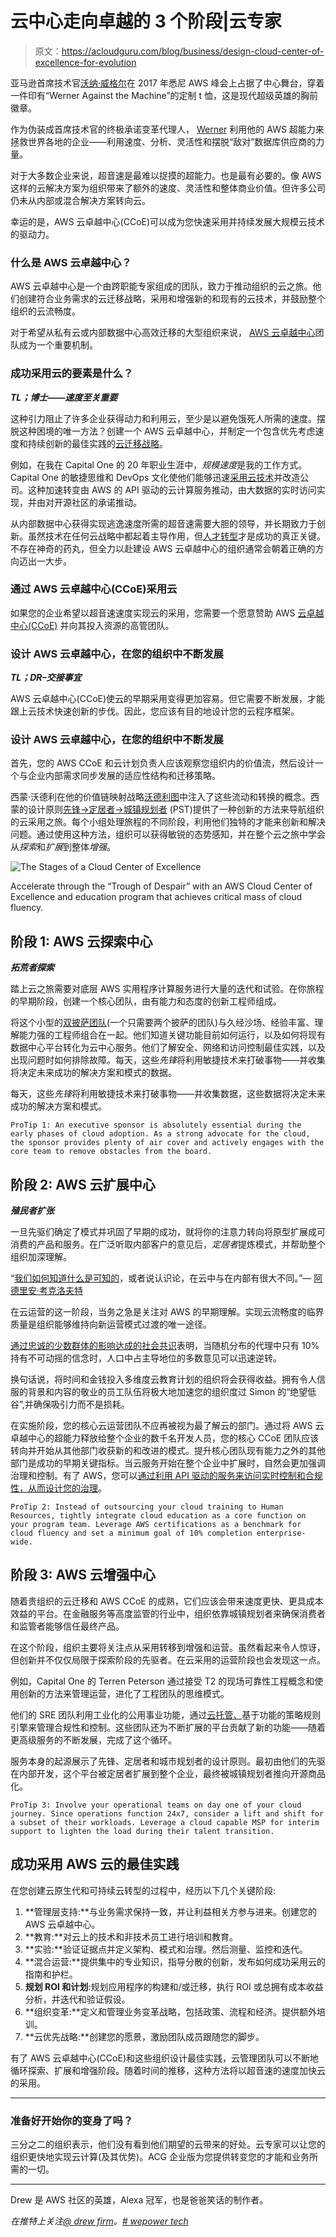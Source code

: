 # 云中心走向卓越的 3 个阶段|云专家

> 原文：<https://acloudguru.com/blog/business/design-cloud-center-of-excellence-for-evolution>

亚马逊首席技术官[沃纳·威格尔](https://medium.com/@Werner)在 2017 年悉尼 AWS 峰会上占据了中心舞台，穿着一件印有“Werner Against the Machine”的定制 t 恤，这是现代超级英雄的胸前徽章。

作为伪装成首席技术官的终极承诺变革代理人， [Werner](https://en.wikipedia.org/wiki/Werner_Vogels) 利用他的 AWS 超能力来拯救世界各地的企业——利用速度、分析、灵活性和摆脱“敌对”数据库供应商的力量。

对于大多数企业来说，超音速是最难以捉摸的超能力。也是最有必要的。像 AWS 这样的云解决方案为组织带来了额外的速度、灵活性和整体商业价值。但许多公司仍未从内部或混合解决方案转向云。

幸运的是，AWS 云卓越中心(CCoE)可以成为您快速采用并持续发展大规模云技术的驱动力。

### 什么是 AWS 云卓越中心？

AWS 云卓越中心是一个由跨职能专家组成的团队，致力于推动组织的云之旅。他们创建符合业务需求的云迁移战略，采用和增强新的和现有的云技术，并鼓励整个组织的云流畅度。

对于希望从私有云或内部数据中心高效迁移的大型组织来说， [AWS 云卓越中心](https://acloudguru.com/content/cloud-center-of-excellence-webinar)团队成为一个重要机制。

### 成功采用云的要素是什么？

***TL；博士——速度至关重要***

这种引力阻止了许多企业获得动力和利用云，至少是以避免饿死人所需的速度。摆脱这种困境的唯一方法？创建一个 AWS 云卓越中心，并制定一个包含优先考虑速度和持续创新的最佳实践的[云迁移战略](https://medium.com/aws-enterprise-collection/dont-let-traditional-managed-services-providers-hold-your-cloud-strategy-back-3daf0da341a3)。

例如，在我在 Capital One 的 20 年职业生涯中，*规模速度*是我的工作方式。Capital One 的敏捷思维和 DevOps 文化使他们能够迅速[采用云技术](https://medium.com/aws-enterprise-collection/capital-ones-cloud-journey-through-the-stages-of-adoption-bb0895d7772c)并改造公司。这种加速转变由 AWS 的 API 驱动的云计算服务推动，由大数据的实时访问实现，并由对开源社区的承诺推动。

从内部数据中心获得实现逃逸速度所需的超音速需要大胆的领导，并长期致力于创新。虽然技术在任何云战略中都起着主导作用，但[人才转型](https://medium.com/aws-enterprise-collection/the-importance-of-talent-in-your-transformation-93179d1a3801)才是成功的真正关键。不存在神奇的药丸，但全力以赴建设 AWS 云卓越中心的组织通常会朝着正确的方向迈出一大步。

### 通过 AWS 云卓越中心(CCoE)采用云

如果您的企业希望以超音速速度实现云的采用，您需要一个愿意赞助 AWS [云卓越中心(CCoE)](https://get.acloudguru.com/cloud-center-of-excellence-webinar) 并向其投入资源的高管团队。

### 设计 AWS 云卓越中心，在您的组织中不断发展

***TL；DR–交接事宜***

AWS 云卓越中心(CCoE)使云的早期采用变得更加容易。但它需要不断发展，才能跟上云技术快速创新的步伐。因此，您应该有目的地设计您的云程序框架。

### 设计 AWS 云卓越中心，在您的组织中不断发展

首先，您的 AWS CCoE 和云计划负责人应该观察您组织内的价值流，然后设计一个与企业内部需求同步发展的适应性结构和迁移策略。

西蒙·沃德利在他的价值链映射战略[沃德利图](https://acloudguru.com/course/wardley-mapping)中注入了这些流动和转换的概念。西蒙的设计原则[先锋→定居者→城镇规划者](https://hackernoon.com/designing-for-constant-evolution-41b216741974) (PST)提供了一种创新的方法来导航组织的云采用之旅。每个小组处理旅程的不同阶段，利用他们独特的才能来创新和解决问题。通过使用这种方法，组织可以获得敏锐的态势感知，并在整个云之旅中学会从*探索*和*扩展*到整体*增强*。

![The Stages of a Cloud Center of Excellence](img/a79f04df6403ebefb04587518681aefd.png)

Accelerate through the “Trough of Despair” with an AWS Cloud Center of Excellence and education program that achieves critical mass of cloud fluency.

## 阶段 1: AWS 云探索中心

***拓荒者探索***

踏上云之旅需要对底层 AWS 实用程序计算服务进行大量的迭代和试验。在你旅程的早期阶段，创建一个核心团队，由有能力和态度的创新工程师组成。

将这个小型的[双披萨团队](https://docs.aws.amazon.com/whitepapers/latest/introduction-devops-aws/two-pizza-teams.html)(一个只需要两个披萨的团队)与久经沙场、经验丰富、理解能力强的工程师组合在一起。他们知道关键功能目前如何运行，以及如何将现有数据中心平台转化为云中心服务。他们了解安全、网络和访问控制最佳实践，以及出现问题时如何排除故障。每天，这些*先锋*将利用敏捷技术来打破事物——并收集将决定未来成功的解决方案和模式的数据。

每天，这些*先锋*将利用敏捷技术来打破事物——并收集数据，这些数据将决定未来成功的解决方案和模式。

```
ProTip 1: An executive sponsor is absolutely essential during the early phases of cloud adoption. As a strong advocate for the cloud, the sponsor provides plenty of air cover and actively engages with the core team to remove obstacles from the board.
```

## 阶段 2: AWS 云扩展中心

***殖民者扩张***

一旦先驱们确定了模式并巩固了早期的成功，就将你的注意力转向将原型扩展成可消费的产品和服务。在广泛听取内部客户的意见后，*定居者*提炼模式，并帮助整个组织加深理解。

“[我们如何知道什么是可知的](https://read.acloud.guru/the-epistemology-of-information-technology-a3f6944cf02c?&ajs_aid=8b18379d-47bb-4050-b703-abaf45cc4bca)，或者说认识论，在云中与在内部有很大不同。”— [阿德里安·考克洛夫特](https://adrianco.medium.com/)

在云运营的这一阶段，当务之急是关注对 AWS 的早期理解。实现云流畅度的临界质量是组织能够维持向新运营模式过渡的唯一途径。

[通过忠诚的少数群体的影响达成的社会共识](https://www.sciencedaily.com/releases/2011/07/110725190044.htm)表明，当随机分布的代理中只有 10%持有不可动摇的信念时，人口中占主导地位的多数意见可以迅速逆转。

换句话说，将时间和金钱投入多维度云教育计划的组织将会获得收益。拥有令人信服的背景和内容的敬业的员工队伍将极大地加速您的组织度过 Simon 的“绝望低谷”,并确保吸引力而不是损耗。

在实施阶段，您的核心云运营团队不应再被视为最了解云的部门。通过将 AWS 云卓越中心的超能力释放给整个企业的数千名开发人员，您的核心 CCoE 团队应该转向并开始从其他部门收获新的和改进的模式。提升核心团队现有能力之外的其他部门是成功的早期关键指标。当云服务开始在整个企业中扩展时，自然会更加强调治理和控制。有了 AWS，您可以[通过利用 API 驱动的服务来访问实时控制和合规性，从而设计您的治理](https://medium.com/capital-one-developers/cloud-custodian-9d90b3160a72)。

```
ProTip 2: Instead of outsourcing your cloud training to Human Resources, tightly integrate cloud education as a core function on your program team. Leverage AWS certifications as a benchmark for cloud fluency and set a minimum goal of 10% completion enterprise-wide.
```

## 阶段 3: AWS 云增强中心

随着贵组织的云迁移和 AWS CCoE 的成熟，它们应该会带来速度更快、更具成本效益的平台。在金融服务等高度监管的行业中，组织依靠城镇规划者来确保消费者和监管者能够信任最终产品。

在这个阶段，组织主要将关注点从采用转移到增强和运营。虽然看起来令人惊讶，但创新并不仅仅局限于探索阶段的先驱者。在云采用的运营阶段也会发现这一点。

例如，Capital One 的 Terren Peterson 通过接受 T2 的现场可靠性工程概念和使用创新的方法来管理运营，进化了工程团队的思维模式。

他们的 SRE 团队利用工业化的公用事业功能，通过[云托管、](https://github.com/capitalone/cloud-custodian)基于功能的策略规则引擎来管理合规性和控制。这些团队还为不断扩展的平台贡献了新的功能——随着更高级服务的不断发展，完成了这个循环。

服务本身的起源展示了先锋、定居者和城市规划者的设计原则。最初由他们的先驱在内部开发，这个平台被定居者扩展到整个企业，最终被城镇规划者推向开源商品化。

```
ProTip 3: Involve your operational teams on day one of your cloud journey. Since operations function 24x7, consider a lift and shift for a subset of their workloads. Leverage a cloud capable MSP for interim support to lighten the load during their talent transition.
```

## 成功采用 AWS 云的最佳实践

在您创建云原生代和可持续云转型的过程中，经历以下几个关键阶段:

1.  **管理层支持:**与业务需求保持一致，并让利益相关方参与进来。创建您的 AWS 云卓越中心。
2.  **教育:**对云上的技术和非技术员工进行培训和教育。
3.  **实验:**验证证据点并定义架构、模式和治理。然后测量、监控和迭代。
4.  **混合运营:**提供集中的专业知识，指导分散的创新，发布如何成功采用云的指南和护栏。
5.  **规划 ROI 和计划**:规划应用程序的构建和/或迁移，执行 ROI 或总拥有成本收益分析，并迭代和验证假设。
6.  **组织变革:**定义和管理业务变革战略，包括政策、流程和经济。提供额外培训。
7.  **云优先战略:**创建您的愿景，激励团队成员跟随您的脚步。

有了 AWS 云卓越中心(CCoE)和这些组织设计最佳实践，云管理团队可以不断地循环探索、扩展和增强阶段。随着时间的推移，这种方法将以超音速的速度加快云的采用。

* * *

### 准备好开始你的变身了吗？

三分之二的组织表示，他们没有看到他们期望的云带来的好处。云专家可以让您的组织更快地实现云计算(及其优势)。ACG 企业版为您提供转变您的才能和业务所需的一切。

* * *

Drew 是 AWS 社区的英雄，Alexa 冠军，也是爸爸笑话的制作者。

*在推特上关注*[*@ drew firm*](https://twitter.com/drewfirment)*。*[*# wepower tech*](https://info.acloud.guru/we-power-tech?&ajs_aid=8b18379d-47bb-4050-b703-abaf45cc4bca)